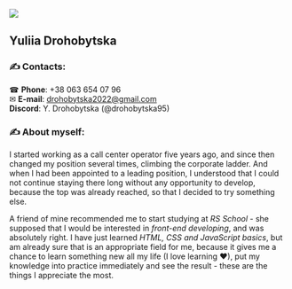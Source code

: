 ![](https://i.pinimg.com/564x/a8/87/c0/a887c0e722734dd04a33795218c783aa.jpg)
## Yuliia Drohobytska

### ✍ Contacts: ​
☎ **Phone**: +38 063 654 07 96\
✉ **E-mail**: drohobytska2022@gmail.com\
**Discord**: Y. Drohobytska (@drohobytska95)

### ✍ About myself:
I started working as a call center operator five years ago, and since then changed my position several times, climbing the corporate ladder. And when I had been appointed to a leading position, I understood that I could not continue staying there long without any opportunity to develop, because the top was already reached, so that I decided to try something else.

A friend of mine recommended me to start studying at *RS School* - she supposed that I would be interested in *front-end developing*, and was absolutely right. I have just learned *HTML, CSS and JavaScript basics*, but am already sure that is an appropriate field for me, because it gives me a chance to learn something new all my life (I love learning ♥), put my knowledge into practice immediately and see the result - these are the things I appreciate the most. 
